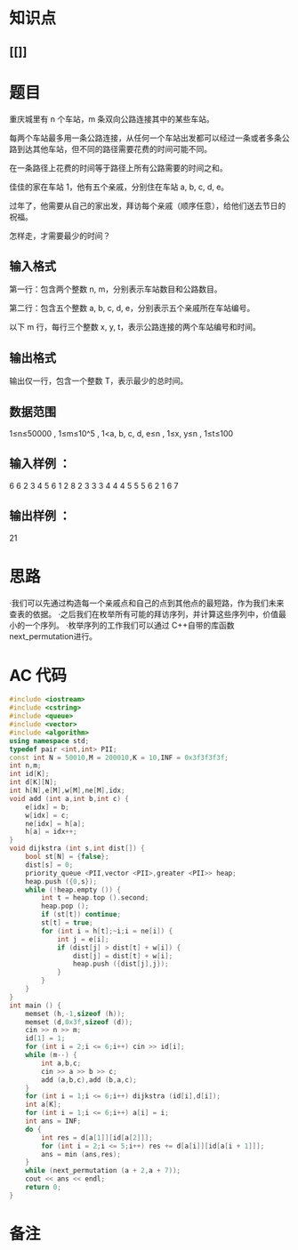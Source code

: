 # 知识点
  ## [[]]
# 题目
 重庆城里有 n 个车站，m 条双向公路连接其中的某些车站。

每两个车站最多用一条公路连接，从任何一个车站出发都可以经过一条或者多条公路到达其他车站，但不同的路径需要花费的时间可能不同。

在一条路径上花费的时间等于路径上所有公路需要的时间之和。

佳佳的家在车站 1，他有五个亲戚，分别住在车站 a, b, c, d, e。

过年了，他需要从自己的家出发，拜访每个亲戚（顺序任意），给他们送去节日的祝福。

怎样走，才需要最少的时间？

## 输入格式
第一行：包含两个整数 n, m，分别表示车站数目和公路数目。

第二行：包含五个整数 a, b, c, d, e，分别表示五个亲戚所在车站编号。

以下 m 行，每行三个整数 x, y, t，表示公路连接的两个车站编号和时间。

## 输出格式
输出仅一行，包含一个整数 T，表示最少的总时间。

## 数据范围
1≤n≤50000
,
1≤m≤10^5
,
1<a, b, c, d, e≤n
,
1≤x, y≤n
,
1≤t≤100
## 输入样例 ：
6 6
2 3 4 5 6
1 2 8
2 3 3
3 4 4
4 5 5
5 6 2
1 6 7
## 输出样例 ：
21

# 思路
·我们可以先通过构造每一个亲戚点和自己的点到其他点的最短路，作为我们未来查表的依据。
·之后我们在枚举所有可能的拜访序列，并计算这些序列中，价值最小的一个序列。
·枚举序列的工作我们可以通过 C++自带的库函数 next_permutation进行。
# AC 代码
```cpp
#include <iostream>
#include <cstring>
#include <queue>
#include <vector>
#include <algorithm>
using namespace std;
typedef pair <int,int> PII;
const int N = 50010,M = 200010,K = 10,INF = 0x3f3f3f3f;
int n,m;
int id[K];
int d[K][N];
int h[N],e[M],w[M],ne[M],idx;
void add (int a,int b,int c) {
    e[idx] = b;
    w[idx] = c;
    ne[idx] = h[a];
    h[a] = idx++;
}
void dijkstra (int s,int dist[]) {
    bool st[N] = {false};
    dist[s] = 0;
    priority_queue <PII,vector <PII>,greater <PII>> heap;
    heap.push ({0,s});
    while (!heap.empty ()) {
        int t = heap.top ().second;
        heap.pop ();
        if (st[t]) continue;
        st[t] = true;
        for (int i = h[t];~i;i = ne[i]) {
            int j = e[i];
            if (dist[j] > dist[t] + w[i]) {
                dist[j] = dist[t] + w[i];
                heap.push ({dist[j],j});
            }
        }
    }
}
int main () {
    memset (h,-1,sizeof (h));
    memset (d,0x3f,sizeof (d));
    cin >> n >> m;
    id[1] = 1;
    for (int i = 2;i <= 6;i++) cin >> id[i];
    while (m--) {
        int a,b,c;
        cin >> a >> b >> c;
        add (a,b,c),add (b,a,c);
    }
    for (int i = 1;i <= 6;i++) dijkstra (id[i],d[i]);
    int a[K];
    for (int i = 1;i <= 6;i++) a[i] = i;
    int ans = INF;
    do {
        int res = d[a[1]][id[a[2]]];
        for (int i = 2;i <= 5;i++) res += d[a[i]][id[a[i + 1]]];
        ans = min (ans,res);
    }
    while (next_permutation (a + 2,a + 7));
    cout << ans << endl;
    return 0;
}
```
# 备注
